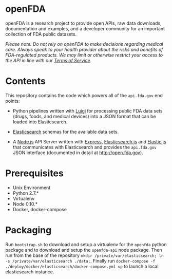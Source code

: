 openFDA
=======

openFDA is a research project to provide open APIs, raw data downloads, documentation and examples, and a developer community for an important collection of FDA public datasets.

*Please note: Do not rely on openFDA to make decisions regarding medical care. Always speak to your health provider about the risks and benefits of FDA-regulated products. We may limit or otherwise restrict your access to the API in line with our [Terms of Service](https://open.fda.gov/terms/).*

# Contents

This repository contains the code which powers all of the `api.fda.gov` end points:

* Python pipelines written with [Luigi](https://github.com/spotify/luigi) for processing public FDA data sets (drugs, foods, and medical devices) into a JSON format that can be loaded into Elasticsearch. 

* [Elasticsearch](http://www.elasticsearch.org/) schemas for the available data sets.

* A [Node.js](https://github.com/joyent/node) API Server written with [Express](http://expressjs.com/), [Elasticsearch.js](http://www.elasticsearch.org/guide/en/elasticsearch/client/javascript-api/current/) and [Elastic.js](http://www.fullscale.co/elasticjs/) that communicates with Elasticsearch and provides the `api.fda.gov` JSON interface (documented in detail at http://open.fda.gov).

# Prerequisites

* Unix Environment
* Python 2.7.*
* Virtualenv
* Node 0.10.*
* Docker, docker-compose

# Packaging

Run `bootstrap.sh` to download and setup a virtualenv for the `openfda` python package and to download and setup the `openfda-api` node package.
Then run from the base of the repository `mkdir /private/var/elasticsearch; ln -s /private/var/elasticsearch ./data;`.
Finally run `docker-compose -f ./deploy/docker/elasticsearch/docker-compose.yml up` to launch a local elasticsearch instance.
